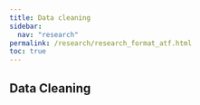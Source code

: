 ```yaml
---
title: Data cleaning
sidebar:
  nav: "research"
permalink: /research/research_format_atf.html
toc: true
---
```

## Data Cleaning
